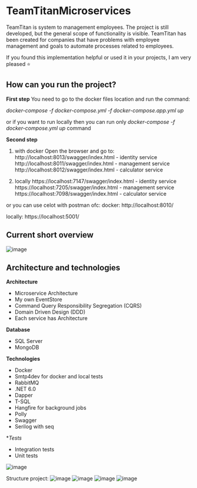 # TeamTitanMicroservices 

TeamTitan is system to management employees. The project is still developed, but the general scope of functionality is visible. TeamTitan has been created for companies that have problems with employee management and goals to automate processes related to employees.

If you found this implementation helpful or used it in your projects, I am very pleased ⭐️

## How can you run the project?

**First step**
You need to go to the docker files location and run the command:

*docker-compose -f docker-compose.yml -f docker-compose.app.yml up*

or if you want to run locally then you can run only *docker-compose -f docker-compose.yml up* command 

**Second step**
1. with docker 
Open the browser and go to:
http://localhost:8013/swagger/index.html - identity service
http://localhost:8011/swagger/index.html - management service
http://localhost:8012/swagger/index.html - calculator service

2. locally
 https://localhost:7147/swagger/index.html - identity service
 https://localhost:7205/swagger/index.html - management service
 https://localhost:7098/swagger/index.html - calculator service

or you can use celot with postman ofc:
docker:
http://localhost:8010/

locally:
https://localhost:5001/

## Current short overview

![image](https://user-images.githubusercontent.com/81367371/234418288-fd850549-6282-4743-ae4b-e39d5d5857c8.png)



## Architecture and technologies


**Architecture**

<ul>
<li>Microservice Architecture</li>
<li>My own EventStore</li>
<li>Command Query Responsibility Segregation (CQRS)</li>
<li>Domain Driven Design (DDD)</li>
<li>Each service has Architecture</li>
</ul>


**Database**

<ul>
<li>SQL Server</li>
<li>MongoDB</li>
</ul>
 
**Technologies**

<ul>
<li>Docker</li>
<li>Smtp4dev for docker and local tests</li>
<li>RabbitMQ</li>
<li>.NET 6.0</li>
<li>Dapper</li>
<li>T-SQL</li>
<li>Hangfire for background jobs</li>
<li>Polly</li>
<li>Swagger</li>
<li>Serilog with seq</li>
</ul>

**Tests*
<ul>
<li>Integration tests</li>
<li>Unit tests</li>
</ul>

![image](https://user-images.githubusercontent.com/81367371/234428091-14395b6b-a846-411f-b359-26cf0adfd3ed.png)


Structure project:
![image](https://user-images.githubusercontent.com/81367371/234428181-d2c85916-c4bd-4476-9c58-4c49e47aaf24.png)
![image](https://user-images.githubusercontent.com/81367371/234428239-8cdf0b52-1dca-4722-8e97-f5a5f4c8cc16.png)
![image](https://user-images.githubusercontent.com/81367371/234428343-e22079a3-2aa5-4863-95ce-f956e5f6eae2.png)
![image](https://user-images.githubusercontent.com/81367371/234428372-f093f60e-3cbd-4651-9490-2df25debfffc.png)

